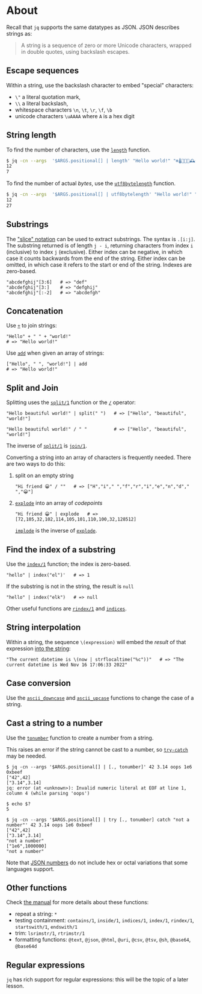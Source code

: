 # About

Recall that `jq` supports the same datatypes as JSON.
JSON describes strings as:

> A string is a sequence of zero or more Unicode characters, wrapped in double quotes, using backslash escapes.

## Escape sequences

Within a string, use the backslash character to embed "special" characters:

- `\"` a literal quotation mark,
- `\\` a literal backslash,
- whitespace characters `\n`, `\t`, `\r`, `\f`, `\b`
- unicode characters `\uAAAA` where `A` is a hex digit

## String length

To find the number of characters, use the [`length`][length] function.
```sh
$ jq -cn --args  '$ARGS.positional[] | length' "Hello world!" "❄🌡🤧🤒🏥🕰😀"
12
7
```

To find the number of actual _bytes_, use the [`utf8bytelength`][utf8bytelength] function.
```sh
$ jq -cn --args  '$ARGS.positional[] | utf8bytelength' "Hello world!" "❄🌡🤧🤒🏥🕰😀"
12
27
```

## Substrings

The ["slice" notation][slice] can be used to extract substrings.
The syntax is `.[i:j]`.
The substring returned is of length `j - i`, returning characters from index `i` (inclusive) to index `j` (exclusive).
Either index can be negative, in which case it counts backwards from the end of the string.
Either index can be omitted, in which case it refers to the start or end of the string.
Indexes are zero-based.

```jq
"abcdefghij"[3:6]   # => "def"
"abcdefghij"[3:]    # => "defghij"
"abcdefghij"[:-2]   # => "abcdefgh"
```

## Concatenation

Use [`+`][+] to join strings:

```jq
"Hello" + " " + "world!"
# => "Hello world!"
```

Use [`add`][add] when given an array of strings:

```jq
["Hello", " ", "world!"] | add
# => "Hello world!"
```

## Split and Join

Splitting uses the [`split/1`][split/1] function or the [`/`][/] operator:

```jq
"Hello beautiful world!" | split(" ")   # => ["Hello", "beautiful", "world!"]
```
```jq
"Hello beautiful world!" / " "          # => ["Hello", "beautiful", "world!"]
```

The inverse of [`split/1`][split/1] is [`join/1`][join/1].

Converting a string into an array of characters is frequently needed.
There are two ways to do this:

1. split on an empty string

    ```jq
    "Hi friend 😀" / ""   # => ["H","i"," ","f","r","i","e","n","d"," ","😀"]
    ```

1. [`explode`][explode] into an array of _codepoints_

    ```jq
    "Hi friend 😀" | explode   # => [72,105,32,102,114,105,101,110,100,32,128512]
    ```

    [`implode`][implode] is the inverse of [`explode`][explode].

## Find the index of a substring

Use the [`index/1`][index/1] function; the index is zero-based.

```jq
"hello" | index("el")'   # => 1
```

If the substring is not in the string, the result is `null`
```jq
"hello" | index("elk")   # => null
```

Other useful functions are [`rindex/1`][index/1] and [`indices`][indices].

## String interpolation

Within a string, the sequence `\(expression)` will embed the _result_ of that expression [into the string][interpolate]:

```jq
"The current datetime is \(now | strflocaltime("%c"))"   # => "The current datetime is Wed Nov 16 17:06:33 2022"
```

## Case conversion

Use the [`ascii_downcase`][ascii_downcase] and [`ascii_upcase`][ascii_downcase] functions to change the case of a string.

## Cast a string to a number

Use the [`tonumber`][tonumber] function to create a number from a string.

This raises an error if the string cannot be cast to a number, so [`try-catch`][try-catch] may be needed.

```jq
$ jq -cn --args '$ARGS.positional[] | [., tonumber]' 42 3.14 oops 1e6 0xbeef
["42",42]
["3.14",3.14]
jq: error (at <unknown>): Invalid numeric literal at EOF at line 1, column 4 (while parsing 'oops')

$ echo $?
5

$ jq -cn --args '$ARGS.positional[] | try [., tonumber] catch "not a number"' 42 3.14 oops 1e6 0xbeef
["42",42]
["3.14",3.14]
"not a number"
["1e6",1000000]
"not a number"
```

Note that [JSON numbers][json-numbers] do not include hex or octal variations that some languages support.

## Other functions

Check [the manual][manual] for more details about these functions:

- repeat a string: `*`
- testing containment: `contains/1`, `inside/1`, `indices/1`, `index/1`, `rindex/1`, `startswith/1`, `endswith/1`
- trim: `lsrimstr/1`, `rtrimstr/1`
- formatting functions: `@text`, `@json`, `@html`, `@uri`, `@csv`, `@tsv`, `@sh`, `@base64`, `@base64d`

## Regular expressions

`jq` has rich support for regular expressions: this will be the topic of a later lesson.

[manual]: https://stedolan.github.io/jq/manual/v1.6/
[interpolate]: https://stedolan.github.io/jq/manual/v1.6/#Stringinterpolation-%5C(foo)
[length]: https://stedolan.github.io/jq/manual/v1.6/#length
[utf8bytelength]: https://stedolan.github.io/jq/manual/v1.6/#utf8bytelength
[+]: https://stedolan.github.io/jq/manual/v1.6/#Addition:+
[/]: https://stedolan.github.io/jq/manual/v1.6/#Multiplication,division,modulo:*,/,and%
[add]: https://stedolan.github.io/jq/manual/v1.6/#add
[split/1]: https://stedolan.github.io/jq/manual/v1.6/#Stringinterpolation-%5C(foo)
[join/1]: https://stedolan.github.io/jq/manual/v1.6/#join(str)
[explode]: https://stedolan.github.io/jq/manual/v1.6/#explode
[implode]: https://stedolan.github.io/jq/manual/v1.6/#implode
[ascii_downcase]: https://stedolan.github.io/jq/manual/v1.6/#ascii_downcase,ascii_upcase
[tonumber]: https://stedolan.github.io/jq/manual/v1.6/#tonumber
[try-catch]: https://stedolan.github.io/jq/manual/v1.6/#try-catch
[json-numbers]: https://www.json.org/json-en.html
[indices]: https://stedolan.github.io/jq/manual/v1.6/#indices(s)
[index/1]: https://stedolan.github.io/jq/manual/v1.6/#index(s),rindex(s)
[slice]: https://stedolan.github.io/jq/manual/v1.6/#Array/StringSlice:.[10:15]
